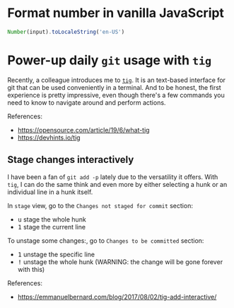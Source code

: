 # Format number in vanilla JavaScript

```js
Number(input).toLocaleString('en-US')
```

# Power-up daily `git` usage with `tig`

Recently, a colleague introduces me to [`tig`](https://jonas.github.io/tig/).
It is an text-based interface for git that can be used conveniently
in a terminal. And to be honest, the first experience is pretty
impressive, even though there's a few commands you need to know
to navigate around and perform actions.

References:
- https://opensource.com/article/19/6/what-tig
- https://devhints.io/tig

## Stage changes interactively

I have been a fan of `git add -p` lately due to the versatility it
offers. With `tig`, I can do the same think and even more by either
selecting a hunk or an individual line in a hunk itself.

In `stage` view, go to the `Changes not staged for commit` section:

- <kbd>u</kbd> stage the whole hunk
- <kbd>1</kbd> stage the current line

To unstage some changes:, go to `Changes to be committed` section:

- <kbd>1</kbd> unstage the specific line
- <kbd>!</kbd> unstage the whole hunk (WARNING: the change will be
gone forever with this)

References:
- https://emmanuelbernard.com/blog/2017/08/02/tig-add-interactive/

